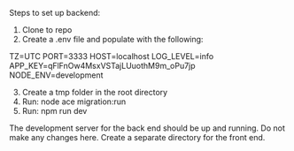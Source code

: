 Steps to set up backend:

1. Clone to repo
2. Create a .env file and populate with the following:

TZ=UTC
PORT=3333
HOST=localhost
LOG_LEVEL=info
APP_KEY=qFlFnOw4MsxVSTajLUuothM9m_oPu7jp
NODE_ENV=development

3. Create a tmp folder in the root directory
4. Run: node ace migration:run
5. Run: npm run dev

The development server for the back end should be up and running. Do not make any changes here. Create a separate directory for the front end.
